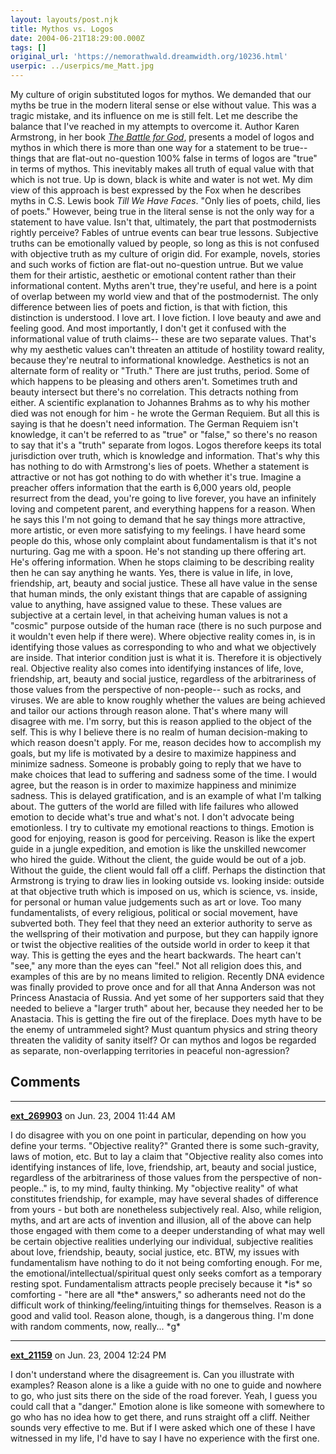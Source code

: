 ```yaml
---
layout: layouts/post.njk
title: Mythos vs. Logos
date: 2004-06-21T18:29:00.000Z
tags: []
original_url: 'https://nemorathwald.dreamwidth.org/10236.html'
userpic: ../userpics/me_Matt.jpg
---
```

My culture of origin substituted logos for mythos. We demanded that our myths be true in the modern literal sense or else without value. This was a tragic mistake, and its influence on me is still felt. Let me describe the balance that I've reached in my attempts to overcome it. Author Karen Armstrong, in her book [_The Battle for God_](http://www.amazon.com/exec/obidos/tg/detail/-/0345391691/103-7648177-5022215?v=glance), presents a model of logos and mythos in which there is more than one way for a statement to be true-- things that are flat-out no-question 100% false in terms of logos are "true" in terms of mythos. This inevitably makes all truth of equal value with that which is not true. Up is down, black is white and water is not wet. My dim view of this approach is best expressed by the Fox when he describes myths in C.S. Lewis book _Till We Have Faces_. "Only lies of poets, child, lies of poets." However, being true in the literal sense is not the only way for a statement to have value. Isn't that, ultimately, the part that postmodernists rightly perceive? Fables of untrue events can bear true lessons. Subjective truths can be emotionally valued by people, so long as this is not confused with objective truth as my culture of origin did. For example, novels, stories and such works of fiction are flat-out no-question untrue. But we value them for their artistic, aesthetic or emotional content rather than their informational content. Myths aren't true, they're useful, and here is a point of overlap between my world view and that of the postmodernist. The only difference between lies of poets and fiction, is that with fiction, this distinction is understood. I love art. I love fiction. I love beauty and awe and feeling good. And most importantly, I don't get it confused with the informational value of truth claims-- these are two separate values. That's why my aesthetic values can't threaten an attitude of hostility toward reality, because they're neutral to informational knowledge. Aesthetics is not an alternate form of reality or "Truth." There are just truths, period. Some of which happens to be pleasing and others aren't. Sometimes truth and beauty intersect but there's no correlation. This detracts nothing from either. A scientific explanation to Johannes Brahms as to why his mother died was not enough for him - he wrote the German Requiem. But all this is saying is that he doesn't need information. The German Requiem isn't knowledge, it can't be referred to as "true" or "false," so there's no reason to say that it's a "truth" separate from logos. Logos therefore keeps its total jurisdiction over truth, which is knowledge and information. That's why this has nothing to do with Armstrong's lies of poets. Whether a statement is attractive or not has got nothing to do with whether it's true. Imagine a preacher offers information that the earth is 6,000 years old, people resurrect from the dead, you're going to live forever, you have an infinitely loving and competent parent, and everything happens for a reason. When he says this I'm not going to demand that he say things more attractive, more artistic, or even more satisfying to my feelings. I have heard some people do this, whose only complaint about fundamentalism is that it's not nurturing. Gag me with a spoon. He's not standing up there offering art. He's offering information. When he stops claiming to be describing reality then he can say anything he wants. Yes, there is value in life, in love, friendship, art, beauty and social justice. These all have value in the sense that human minds, the only existant things that are capable of assigning value to anything, have assigned value to these. These values are subjective at a certain level, in that acheiving human values is not a "cosmic" purpose outside of the human race (there is no such purpose and it wouldn't even help if there were). Where objective reality comes in, is in identifying those values as corresponding to who and what we objectively are inside. That interior condition just is what it is. Therefore it is objectively real. Objective reality also comes into identifying instances of life, love, friendship, art, beauty and social justice, regardless of the arbitrariness of those values from the perspective of non-people-- such as rocks, and viruses. We are able to know roughly whether the values are being achieved and tailor our actions through reason alone. That's where many will disagree with me. I'm sorry, but this is reason applied to the object of the self. This is why I believe there is no realm of human decision-making to which reason doesn't apply. For me, reason decides how to accomplish my goals, but my life is motivated by a desire to maximize happiness and minimize sadness. Someone is probably going to reply that we have to make choices that lead to suffering and sadness some of the time. I would agree, but the reason is in order to maximize happiness and minimize sadness. This is delayed gratification, and is an example of what I'm talking about. The gutters of the world are filled with life failures who allowed emotion to decide what's true and what's not. I don't advocate being emotionless. I try to cultivate my emotional reactions to things. Emotion is good for enjoying, reason is good for perceiving. Reason is like the expert guide in a jungle expedition, and emotion is like the unskilled newcomer who hired the guide. Without the client, the guide would be out of a job. Without the guide, the client would fall off a cliff. Perhaps the distinction that Armstrong is trying to draw lies in looking outside vs. looking inside: outside at that objective truth which is imposed on us, which is science, vs. inside, for personal or human value judgements such as art or love. Too many fundamentalists, of every religious, political or social movement, have subverted both. They feel that they need an exterior authority to serve as the wellspring of their motivation and purpose, but they can happily ignore or twist the objective realities of the outside world in order to keep it that way. This is getting the eyes and the heart backwards. The heart can't "see," any more than the eyes can "feel." Not all religion does this, and examples of this are by no means limited to religion. Recently DNA evidence was finally provided to prove once and for all that Anna Anderson was not Princess Anastacia of Russia. And yet some of her supporters said that they needed to believe a "larger truth" about her, because they needed her to be Anastacia. This is getting the fire out of the fireplace. Does myth have to be the enemy of untrammeled sight? Must quantum physics and string theory threaten the validity of sanity itself? Or can mythos and logos be regarded as separate, non-overlapping territories in peaceful non-agression?

## Comments

---

**[ext_269903](https://www.dreamwidth.org/users/ext_269903)** on Jun. 23, 2004 11:44 AM

I do disagree with you on one point in particular, depending on how you define your terms. "Objective reality?" Granted there is some such-gravity, laws of motion, etc. But to lay a claim that "Objective reality also comes into identifying instances of life, love, friendship, art, beauty and social justice, regardless of the arbitrariness of those values from the perspective of non-people.." is, to my mind, faulty thinking. My "objective reality" of what constitutes friendship, for example, may have several shades of difference from yours - but both are nonetheless subjectively real. Also, while religion, myths, and art are acts of invention and illusion, all of the above can help those engaged with them come to a deeper understanding of what may well be certain objective realities underlying our individual, subjective realities about love, friendship, beauty, social justice, etc. BTW, my issues with fundamentalism have nothing to do it not being comforting enough. For me, the emotional/intellectual/spiritual quest only seeks comfort as a temporary resting spot. Fundamentalism attracts people precisely because it \*is\* so comforting - "here are all \*the\* answers," so adherants need not do the difficult work of thinking/feeling/intuiting things for themselves. Reason is a good and valid tool. Reason alone, though, is a dangerous thing. I'm done with random comments, now, really... \*g\*

---

**[ext_21159](https://www.dreamwidth.org/users/ext_21159)** on Jun. 23, 2004 12:24 PM

I don't understand where the disagreement is. Can you illustrate with examples? Reason alone is a like a guide with no one to guide and nowhere to go, who just sits there on the side of the road forever. Yeah, I guess you could call that a "danger." Emotion alone is like someone with somewhere to go who has no idea how to get there, and runs straight off a cliff. Neither sounds very effective to me. But if I were asked which one of these I have witnessed in my life, I'd have to say I have no experience with the first one.
